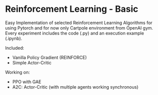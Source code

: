 # Reinforcement Learning - Basic
Easy Implementation of selected Reinforcement Learning Algorithms
for using Pytorch and for now only Cartpole environment from OpenAI gym. Every experiment includes the code (.py) and an execution example (.ipynb).

Included:
* Vanilla Policy Gradient (REINFORCE)
* Simple Actor-Critic

Working on:
* PPO with GAE
* A2C: Actor-Critic (with multiple agents working synchronous)
